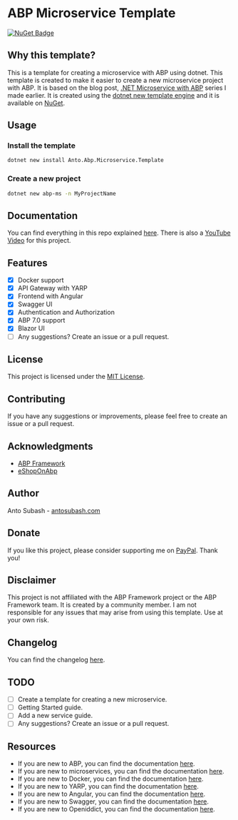 # ABP Microservice Template

[![NuGet Badge](https://buildstats.info/nuget/Anto.Abp.Microservice.Template)](https://www.nuget.org/packages/Anto.Abp.Microservice.Template)

## Why this template?

This is a template for creating a microservice with ABP using dotnet. This template is created to make it easier to create a new microservice project with ABP. It is based on the blog post, [.NET Microservice with ABP](https://blog.antosubash.com/posts/abp-microservice-series) series I made earlier. It is created using the [dotnet new template engine](https://docs.microsoft.com/en-us/dotnet/core/tools/custom-templates) and it is available on [NuGet](https://www.nuget.org/packages/Anto.Abp.Microservice.Template/).

## Usage

### Install the template

```bash
dotnet new install Anto.Abp.Microservice.Template
```

### Create a new project

```bash
dotnet new abp-ms -n MyProjectName
```

## Documentation

You can find everything in this repo explained [here](https://blog.antosubash.com/posts/abp-microservice-series). There is also a [YouTube Video](https://www.youtube.com/watch?v=PFFNHQUn74A) for this project.

## Features

- [x] Docker support
- [x] API Gateway with YARP
- [x] Frontend with Angular
- [x] Swagger UI
- [x] Authentication and Authorization
- [x] ABP 7.0 support
- [x] Blazor UI
- [ ] Any suggestions? Create an issue or a pull request.

## License

This project is licensed under the [MIT License](LICENSE).

## Contributing

If you have any suggestions or improvements, please feel free to create an issue or a pull request.

## Acknowledgments

- [ABP Framework](https://abp.io/)
- [eShopOnAbp](https://github.com/abpframework/eShopOnAbp)

## Author

Anto Subash - [antosubash.com](https://antosubash.com)

## Donate

If you like this project, please consider supporting me on [PayPal](https://www.paypal.me/antosubash). Thank you!

## Disclaimer

This project is not affiliated with the ABP Framework project or the ABP Framework team. It is created by a community member. I am not responsible for any issues that may arise from using this template. Use at your own risk.

## Changelog

You can find the changelog [here](CHANGELOG.md).

## TODO

- [ ] Create a template for creating a new microservice.
- [ ] Getting Started guide.
- [ ] Add a new service guide.
- [ ] Any suggestions? Create an issue or a pull request.

## Resources

- If you are new to ABP, you can find the documentation [here](https://docs.abp.io/en/abp/latest/).
- If you are new to microservices, you can find the documentation [here](https://docs.microsoft.com/en-us/dotnet/architecture/microservices/).
- If you are new to Docker, you can find the documentation [here](https://docs.docker.com/).
- If you are new to YARP, you can find the documentation [here](https://microsoft.github.io/reverse-proxy/articles/getting-started.html).
- If you are new to Angular, you can find the documentation [here](https://angular.io/docs).
- If you are new to Swagger, you can find the documentation [here](https://swagger.io/docs/).
- If you are new to Openiddict, you can find the documentation [here](https://documentation.openiddict.com/guides/getting-started.html/).
